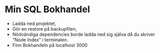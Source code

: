 # Min SQL Bokhandel
* Ladda ned projektet,
* Gör en restore på backupfilen, 
* Nödvändiga dependencies borde ladda ned sig själva då du skriver "Node Index" i terminalen.
* Finn Bokhandeln på localhost 3000
